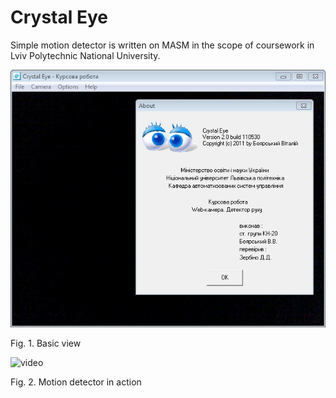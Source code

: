 # Crystal Eye

Simple motion detector is written on MASM in the scope of coursework in Lviv Polytechnic National University.

![form](docs/form.png)

Fig. 1. Basic view

![video](docs/video.gif)

Fig. 2. Motion detector in action
